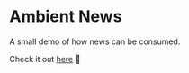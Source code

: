 # Ambient News
A small demo of how news can be consumed.

Check it out [here](http://kenzoarima.github.io/ambientnews/) :eyes:
